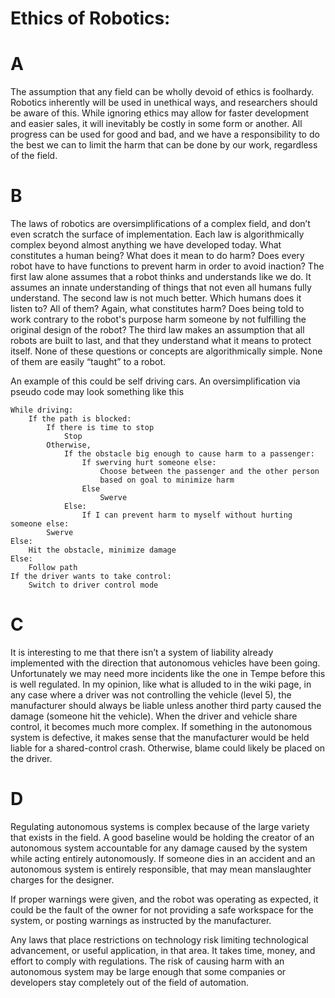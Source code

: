 # Ethics of Robotics:

# A
The assumption that any field can be wholly devoid of ethics is foolhardy. Robotics inherently will be used in unethical ways, and researchers should be aware of this. While ignoring ethics may allow for faster development and easier sales, it will inevitably be costly in some form or another. All progress can be used for good and bad, and we have a responsibility to do the best we can to limit the harm that can be done by our work, regardless of the field.

# B
The laws of robotics are oversimplifications of a complex field, and don’t even scratch the surface of implementation. Each law is algorithmically complex beyond almost anything we have developed today. What constitutes a human being? What does it mean to do harm? Does every robot have to have functions to prevent harm in order to avoid inaction? The first law alone assumes that a robot thinks and understands like we do. It assumes an innate understanding of things that not even all humans fully understand. The second law is not much better. Which humans does it listen to? All of them? Again, what constitutes harm? Does being told to work contrary to the robot's purpose harm someone by not fulfilling the original design of the robot? The third law makes an assumption that all robots are built to last, and that they understand what it means to protect itself. None of these questions or concepts are algorithmically simple. None of them are easily “taught” to a robot.

An example of this could be self driving cars. An oversimplification via pseudo code may look something like this

```
While driving:
    If the path is blocked:
        If there is time to stop
            Stop
        Otherwise,
            If the obstacle big enough to cause harm to a passenger:
                If swerving hurt someone else:
                    Choose between the passenger and the other person
                    based on goal to minimize harm
                Else
                    Swerve
            Else:
                If I can prevent harm to myself without hurting someone else:
        Swerve
Else:
    Hit the obstacle, minimize damage
Else:
    Follow path
If the driver wants to take control:
    Switch to driver control mode
```

# C
It is interesting to me that there isn’t a system of liability already implemented with the direction that autonomous vehicles have been going. Unfortunately we may need more incidents like the one in Tempe before this is well regulated. In my opinion, like what is alluded to in the wiki page, in any case where a driver was not controlling the vehicle (level 5), the manufacturer should always be liable unless another third party caused the damage (someone hit the vehicle). When the driver and vehicle share control, it becomes much more complex. If something in the autonomous system is defective, it makes sense that the manufacturer would be held liable for a shared-control crash. Otherwise, blame could likely be placed on the driver.

# D
Regulating autonomous systems is complex because of the large variety that exists in the field. A good baseline would be holding the creator of an autonomous system accountable for any damage caused by the system while acting entirely autonomously. If someone dies in an accident and an autonomous system is entirely responsible, that may mean manslaughter charges for the designer. 

If proper warnings were given, and the robot was operating as expected, it could be the fault of the owner for not providing a safe workspace for the system, or posting warnings as instructed by the manufacturer.

Any laws that place restrictions on technology risk limiting technological advancement, or useful application, in that area. It takes time, money, and effort to comply with regulations. The risk of causing harm with an autonomous system may be large enough that some companies or developers stay completely out of the field of automation.




